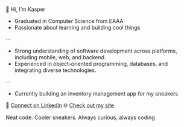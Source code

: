 👋 Hi, I’m Kasper

- Graduated in Computer Science from EAAA
- Passionate about learning and building cool things

⋅⋅⋅

- Strong understanding of software development across platforms, including mobile, web, and backend. 
- Experienced in object-oriented programming, databases, and integrating diverse technologies.

⋅⋅⋅

- Currently building an inventory management app for my sneakers

💼 [Connect on LinkedIn](https://www.linkedin.com/in/kasperjonassen)
🌐 [Check out my site](https://www.kasperkluns.dk)

Neat code. Cooler sneakers.
Always curious, always coding
<!---
kappertherapper/kappertherapper is a ✨ special ✨ repository because its `README.md` (this file) appears on your GitHub profile.
You can click the Preview link to take a look at your changes.
--->

